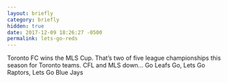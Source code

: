 ```yaml
---
layout: briefly
category: briefly
hidden: true
date: 2017-12-09 18:26:27 -0500
permalink: lets-go-reds
---
```


Toronto FC wins the MLS Cup. That’s two of five league championships this season for Toronto teams. CFL and MLS down... Go Leafs Go, Lets Go Raptors, Lets Go Blue Jays